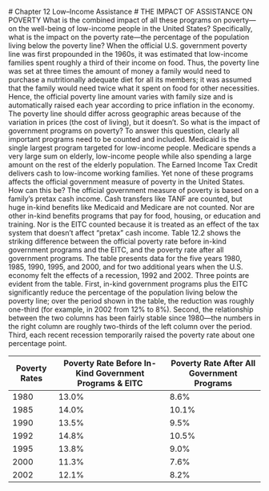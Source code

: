 \# Chapter 12 Low–Income Assistance # THE IMPACT OF ASSISTANCE ON POVERTY What is the combined impact of all these programs on poverty—on the well-being of low-income people in the United States? Specifically, what is the impact on the poverty rate—the percentage of the population living below the poverty line? When the official U.S. government poverty line was first propounded in the 1960s, it was estimated that low-income families spent roughly a third of their income on food. Thus, the poverty line was set at three times the amount of money a family would need to purchase a nutritionally adequate diet for all its members; it was assumed that the family would need twice what it spent on food for other necessities. Hence, the official poverty line amount varies with family size and is automatically raised each year according to price inflation in the economy. The poverty line should differ across geographic areas because of the variation in prices (the cost of living), but it doesn’t. So what is the impact of government programs on poverty? To answer this question, clearly all important programs need to be counted and included. Medicaid is the single largest program targeted for low-income people. Medicare spends a very large sum on elderly, low-income people while also spending a large amount on the rest of the elderly population. The Earned Income Tax Credit delivers cash to low-income working families. Yet none of these programs affects the official government measure of poverty in the United States. How can this be? The official government measure of poverty is based on a family’s pretax cash income. Cash transfers like TANF are counted, but huge in-kind benefits like Medicaid and Medicare are not counted. Nor are other in-kind benefits programs that pay for food, housing, or education and training. Nor is the EITC counted because it is treated as an effect of the tax system that doesn’t affect “pretax” cash income. Table 12.2 shows the striking difference between the official poverty rate before in-kind government programs and the EITC, and the poverty rate after all government programs. The table presents data for the five years 1980, 1985, 1990, 1995, and 2000, and for two additional years when the U.S. economy felt the effects of a recession, 1992 and 2002. Three points are evident from the table. First, in-kind government programs plus the EITC significantly reduce the percentage of the population living below the poverty line; over the period shown in the table, the reduction was roughly one-third (for example, in 2002 from 12% to 8%). Second, the relationship between the two columns has been fairly stable since 1980—the numbers in the right column are roughly two-thirds of the left column over the period. Third, each recent recession temporarily raised the poverty rate about one percentage point.

| Poverty Rates | Poverty Rate Before In-Kind Government Programs & EITC | Poverty Rate After All Government Programs |
| ------------- | ------------------------------------------------------ | ------------------------------------------ |
| 1980          | 13.0%                                                  | 8.6%                                       |
| 1985          | 14.0%                                                  | 10.1%                                      |
| 1990          | 13.5%                                                  | 9.5%                                       |
| 1992          | 14.8%                                                  | 10.5%                                      |
| 1995          | 13.8%                                                  | 9.0%                                       |
| 2000          | 11.3%                                                  | 7.6%                                       |
| 2002          | 12.1%                                                  | 8.2%                                       |

